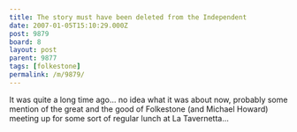 ```yaml
---
title: The story must have been deleted from the Independent
date: 2007-01-05T15:10:29.000Z
post: 9879
board: 8
layout: post
parent: 9877
tags: [folkestone]
permalink: /m/9879/
---
```

It was quite a long time ago... no idea what it was about now, probably some mention of the great and the good of Folkestone (and Michael Howard) meeting up for some sort of regular lunch at La Tavernetta...
